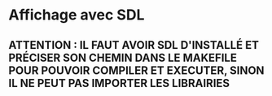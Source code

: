 <DOCTYPE html>
  <head>
  </head>
  <body>
    <h1>
      Affichage avec SDL
    </h1>
    <h2>
      ATTENTION : IL FAUT AVOIR SDL D'INSTALLÉ ET PRÉCISER SON CHEMIN DANS LE MAKEFILE POUR POUVOIR COMPILER ET EXECUTER, SINON IL NE PEUT PAS IMPORTER LES LIBRAIRIES
    </h2>
  </body>
</html>
